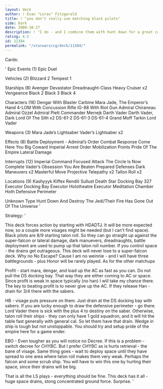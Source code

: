 ```yaml
---
layout: deck
author: ! Evan "Lorax" Fitzgerald
title: ! "you don’t really use matching black pilots"
side: Dark
date: 2000-10-27
description: ! "I do - and I combine them with hunt down for a great combination.	I am sure you will all think it sucks, but give it a try - strategy is essential."
rating: 4.5
id: 11384
permalink: "/starwarsccg/deck/11384/"
---
```

Cards: 

'
Epic Events (1)
Epic Duel

Vehicles (2)
Blizzard 2
Tempest 1

Starships (8)
Avenger
Devastator
Dreadnaught-Class Heavy Cruiser  x2
Vengeance
Black 2
Black 3
Black 4

Characters (16)
Dengar With Blaster Carbine
Mara Jade, The Emperor’s Hand
4-LOM With Concussion Rifle
IG-88 With Riot Gun
Admiral Chiraneau
Admiral Ozzel
Admiral Piett
Commander Merrejk
Darth Vader
Darth Vader, Dark Lord Of The Sith  x2
DS-61-2
DS-61-3
DS-61-4
Grand Moff Tarkin
Lord Vader

Weapons (3)
Mara Jade’s Lightsaber
Vader’s Lightsaber  x2

Effects (8)
Battle Deployment - Admiral’s Order
Combat Response
Come Here You Big Coward
Imperial Arrest Order
Mobilization Points
Pride Of The Empire
Lateral Damage

Interrupts (12)
Imperial Command
Focused Attack
The Circle Is Now Complete
Vader’s Obsession
You Are Beaten
Prepared Defenses
Dark Maneuvers	x2
Masterful Move
Projective Telepathy  x2
Tallon Roll  x2

Locations (9)
Kashyyyk
Kiffex
Rendili
Sullust
Death Star Docking Bay 327
Executor Docking Bay
Executor Holotheatre
Executor Meditation Chamber
Hoth Defensive Perimeter

Unknown Type
Hunt Down And Destroy The Jedi/Their Fire Has Gone Out Of The Universe
'

Strategy: '

This deck forces action by starting with HDADTJ.  It will be more expected now, so a couple more visages might be needed (but I can’t find space).  Black pilots are 8/9 starting talon roll.  So they can go straight up against the super-falcon or lateral damage, dark manuevers, dreadnaughts, battle deployment are used to pump up that talon roll number.  If you control space - the drains get outrageous.	This deck will never lose to a super-falcon deck.  Why no No Escape? Cause I am no weinnie - and I will have three battlegrounds - plus Honor will be rarely played.  As for the other matchups

Profit - start mara, dengar, and load up the AC as fast as you can.  Do not pull the DS docking bay.  That way they are either coming to AC or space.  Since profit is weak in space typically (no han) I will take my chance there.  The key to beating profit is to never give up the AC.  If they release Han - drain for 3/4 there with the sabers.

HB - visage puts pressure on them.  Just drain at the DS docking bay with sabers.  If you are lucky enough to draw the defensive perimeter - go there.	Lord Vader there is sick with the plus 4 to destiny on the saber.  Otherwise, talon roll their ships - they can only have 1 gold squadron, and it will hit the table fast generally with general cal.  So let them have that drain.  Wedge in ship is tough but not unstoppable.  You should try and setup pride of the empire here for a game ender.

EBO - Even tougher as you will notice no Decree.  If this is a problem - switch decree for CHYBC.  But I prefer CHYBC as is hurts retrieval - the bane of visage.  Same thing goes - wait to deploy space until they have spread to one area where talon roll makes them very weak.  Perhaps the falcon and some scrub ship.  You will have to win this one by hurting their space, since their drains will be big.

That is all the LS plays - everything should be fine.  This deck has it all - huge space drains, stong concentrated ground force.  Surprise. '

